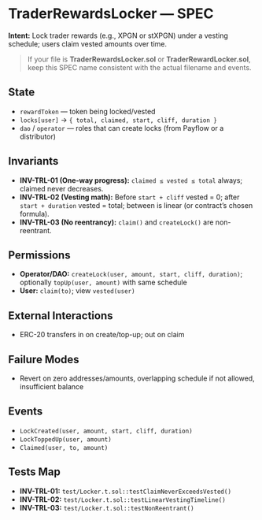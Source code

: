 # TraderRewardsLocker — SPEC

**Intent:** Lock trader rewards (e.g., XPGN or stXPGN) under a vesting schedule; users claim vested amounts over time.

> If your file is **TraderRewardsLocker.sol** or **TraderRewardLocker.sol**, keep this SPEC name consistent with the actual filename and events.

## State
- `rewardToken` — token being locked/vested
- `locks[user]` → `{ total, claimed, start, cliff, duration }`
- `dao` / `operator` — roles that can create locks (from Payflow or a distributor)

## Invariants
- **INV-TRL-01 (One-way progress):** `claimed ≤ vested ≤ total` always; claimed never decreases.
- **INV-TRL-02 (Vesting math):** Before `start + cliff` vested = 0; after `start + duration` vested = total; between is linear (or contract’s chosen formula).
- **INV-TRL-03 (No reentrancy):** `claim()` and `createLock()` are non-reentrant.

## Permissions
- **Operator/DAO:** `createLock(user, amount, start, cliff, duration)`; optionally `topUp(user, amount)` with same schedule
- **User:** `claim(to)`; view `vested(user)`

## External Interactions
- ERC-20 transfers in on create/top-up; out on claim

## Failure Modes
- Revert on zero addresses/amounts, overlapping schedule if not allowed, insufficient balance

## Events
- `LockCreated(user, amount, start, cliff, duration)`
- `LockToppedUp(user, amount)`
- `Claimed(user, to, amount)`

## Tests Map
- **INV-TRL-01:** `test/Locker.t.sol::testClaimNeverExceedsVested()`
- **INV-TRL-02:** `test/Locker.t.sol::testLinearVestingTimeline()`
- **INV-TRL-03:** `test/Locker.t.sol::testNonReentrant()`

